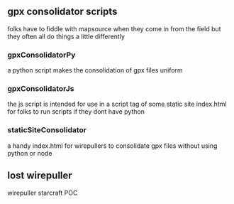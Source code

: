 ## gpx consolidator scripts

folks have to fiddle with mapsource when they come in from the field but they often all do things a little differently

### gpxConsolidatorPy
a python script makes the consolidation of gpx files uniform
### gpxConsolidatorJs 
the js script is intended for use in a script tag of some static site index.html for folks to run scripts if they dont have python
### staticSiteConsolidator
a handy index.html for wirepullers to consolidate gpx files without using python or node

## lost wirepuller
wirepuller starcraft POC